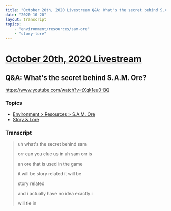 ```yaml
---
title: "October 20th, 2020 Livestream Q&A: What's the secret behind S.A.M. Ore?"
date: "2020-10-20"
layout: transcript
topics:
    - "environment/resources/sam-ore"
    - "story-lore"
---
```

# [October 20th, 2020 Livestream](../2020-10-20.md)
## Q&A: What's the secret behind S.A.M. Ore?
https://www.youtube.com/watch?v=tXqk1eu0-BQ

### Topics
* [Environment > Resources > S.A.M. Ore](../topics/environment/resources/sam-ore.md)
* [Story & Lore](../topics/story-lore.md)

### Transcript

> uh what's the secret behind sam
> 
> orr can you clue us in uh sam orr is
> 
> an ore that is used in the game
> 
> it will be story related it will be
> 
> story related
> 
> and i actually have no idea exactly i
> 
> will tie in
> 
